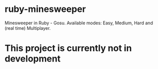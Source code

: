 # ruby-minesweeper
Minesweeper in Ruby - Gosu.
Available modes: Easy, Medium, Hard and (real time) Multiplayer.
# This project is currently not in development
